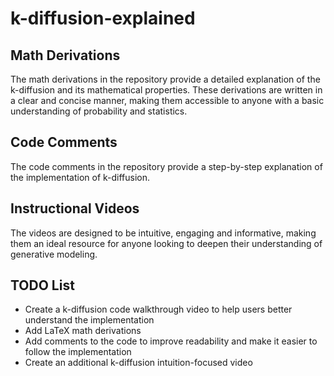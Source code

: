 # k-diffusion-explained

## Math Derivations
The math derivations in the repository provide a detailed explanation of the k-diffusion and its mathematical properties. These derivations are written in a clear and concise manner, making them accessible to anyone with a basic understanding of probability and statistics.

## Code Comments
The code comments in the repository provide a step-by-step explanation of the implementation of k-diffusion. 

## Instructional Videos
The videos are designed to be intuitive, engaging and informative, making them an ideal resource for anyone looking to deepen their understanding of generative modeling.

## TODO List
- Create a k-diffusion code walkthrough video to help users better understand the implementation
- Add LaTeX math derivations
- Add comments to the code to improve readability and make it easier to follow the implementation
- Create an additional k-diffusion intuition-focused video